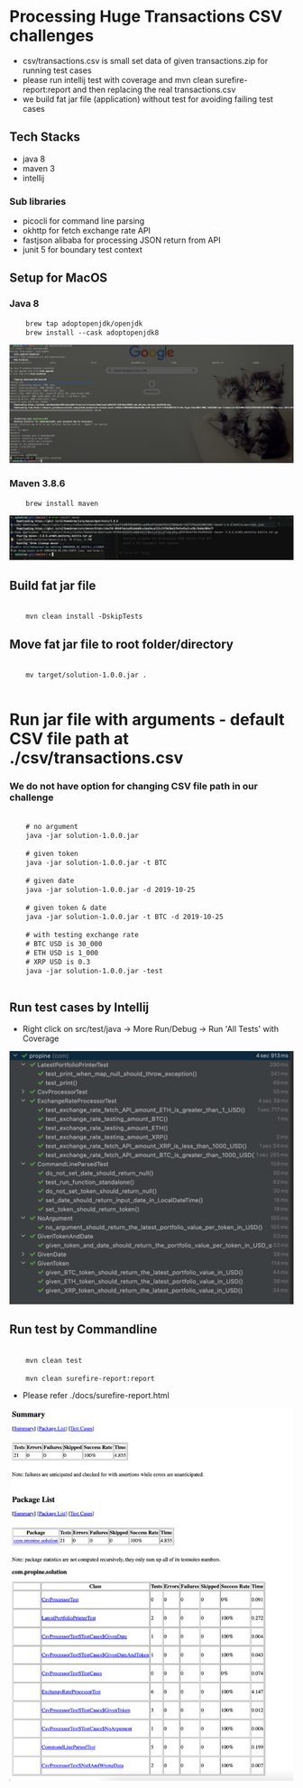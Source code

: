 # Processing Huge Transactions CSV challenges

- csv/transactions.csv is small set data of given transactions.zip for running test cases
- please run intellij test with coverage and mvn clean surefire-report:report and then replacing the real transactions.csv
- we build fat jar file (application) without test for avoiding failing test cases

## Tech Stacks

- java 8
- maven 3
- intellij

### Sub libraries

- picocli for command line parsing
- okhttp for fetch exchange rate API
- fastjson alibaba for processing JSON return from API
- junit 5 for boundary test context

## Setup for MacOS

### Java 8

```
    brew tap adoptopenjdk/openjdk
    brew install --cask adoptopenjdk8
```

![alt text](docs/java-8-macos-brew-setup.png "Java 8 MacOS brew setup")

### Maven 3.8.6

```
    brew install maven
```

![alt text](docs/maven3.8.6-macOS-brew-setup.png "Maven 3.8.6 MacOS brew setup")


## Build fat jar file

```shell

    mvn clean install -DskipTests

```

## Move fat jar file to root folder/directory

```shell

    mv target/solution-1.0.0.jar .
    
```

# Run jar file with arguments - default CSV file path at ./csv/transactions.csv 
### We do not have option for changing CSV file path in our challenge


```shell
    
    # no argument
    java -jar solution-1.0.0.jar 

    # given token
    java -jar solution-1.0.0.jar -t BTC
    
    # given date
    java -jar solution-1.0.0.jar -d 2019-10-25
    
    # given token & date
    java -jar solution-1.0.0.jar -t BTC -d 2019-10-25
    
    # with testing exchange rate
    # BTC USD is 30_000
    # ETH USD is 1_000
    # XRP USD is 0.3
    java -jar solution-1.0.0.jar -test 
    
```

## Run test cases by Intellij

- Right click on src/test/java -> More Run/Debug -> Run 'All Tests' with Coverage

![alt text](docs/intellij-test-results.png "Intellij Test Results")


## Run test by Commandline

```shell

    mvn clean test
    
    mvn clean surefire-report:report

```

- Please refer  ./docs/surefire-report.html

![alt text](docs/surefire-report-screenshot.png "Surefire Report Screenshot")